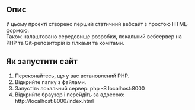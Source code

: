 ## Опис
У цьому проєкті створено перший статичний вебсайт з простою HTML-формою.  
Також налаштовано середовище розробки, локальний вебсервер на PHP та Git-репозиторій із гілками та комітами.

## Як запустити сайт
1. Переконайтесь, що у вас встановлений PHP.  
2. Відкрийте папку з файлами.
3. Запустіть локальний сервер:
php -S localhost:8000
5. Відкрийте браузер і перейдіть за адресою:
http://localhost:8000/index.html
